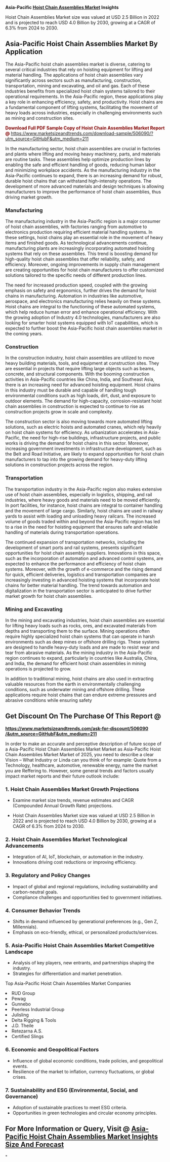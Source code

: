 <p><strong>Asia-Pacific&nbsp;<a href=""https://www.marketsizeandtrends.com/download-sample/506090/&amp;utm_source=GitHubF&amp;utm_medium=211"">Hoist Chain Assemblies Market</a> Insights</strong></p><p>Hoist Chain Assemblies Market size was valued at USD 2.5 Billion in 2022 and is projected to reach USD 4.0 Billion by 2030, growing at a CAGR of 6.3% from 2024 to 2030.</p><p><h2>Asia-Pacific Hoist Chain Assemblies Market By Application</h2><p>The Asia-Pacific hoist chain assemblies market is diverse, catering to several critical industries that rely on hoisting equipment for lifting and material handling. The applications of hoist chain assemblies vary significantly across sectors such as manufacturing, construction, transportation, mining and excavating, and oil and gas. Each of these industries benefits from specialized hoist chain systems tailored to their operational requirements. In the Asia-Pacific region, these applications play a key role in enhancing efficiency, safety, and productivity. Hoist chains are a fundamental component of lifting systems, facilitating the movement of heavy loads across industries, especially in challenging environments such as mining and construction sites.</p><p><p><strong><span style="color: #800000;">Download Full PDF Sample Copy of Hoist Chain Assemblies Market Report @</span>&nbsp;</strong><a href="https://www.marketsizeandtrends.com/download-sample/506090/?utm_source=GitHubF&amp;utm_medium=211" target="_blank">https://www.marketsizeandtrends.com/download-sample/506090/?utm_source=GitHubF&amp;utm_medium=211</a></p></p><p>In the manufacturing sector, hoist chain assemblies are crucial in factories and plants where lifting and moving heavy machinery, parts, and materials are routine tasks. These assemblies help optimize production lines by enabling the safe and efficient handling of goods, reducing human labor and minimizing workplace accidents. As the manufacturing industry in the Asia-Pacific continues to expand, there is an increasing demand for robust, durable hoist chains that can withstand high-intensity operations. The development of more advanced materials and design techniques is allowing manufacturers to improve the performance of hoist chain assemblies, thus driving market growth.</p><h3>Manufacturing</h3><p>The manufacturing industry in the Asia-Pacific region is a major consumer of hoist chain assemblies, with factories ranging from automotive to electronics production requiring efficient material handling systems. In these settings, hoist chains play an essential role in the movement of heavy items and finished goods. As technological advancements continue, manufacturing plants are increasingly incorporating automated hoisting systems that rely on these assemblies. This trend is boosting demand for high-quality hoist chain assemblies that offer reliability, safety, and efficiency. Moreover, ongoing improvements in supply chain management are creating opportunities for hoist chain manufacturers to offer customized solutions tailored to the specific needs of different production lines.</p><p>The need for increased production speed, coupled with the growing emphasis on safety and ergonomics, further drives the demand for hoist chains in manufacturing. Automation in industries like automotive, aerospace, and electronics manufacturing relies heavily on these systems. Hoist chains are integral to the functioning of these automated systems, which help reduce human error and enhance operational efficiency. With the growing adoption of Industry 4.0 technologies, manufacturers are also looking for smarter hoist systems equipped with IoT capabilities, which is expected to further boost the Asia-Pacific hoist chain assemblies market in the coming years.</p><h3>Construction</h3><p>In the construction industry, hoist chain assemblies are utilized to move heavy building materials, tools, and equipment at construction sites. They are essential in projects that require lifting large objects such as beams, concrete, and structural components. With the booming construction activities in Asia-Pacific countries like China, India, and Southeast Asia, there is an increasing need for advanced hoisting equipment. Hoist chains in this industry must be durable and capable of handling tough environmental conditions such as high loads, dirt, dust, and exposure to outdoor elements. The demand for high-capacity, corrosion-resistant hoist chain assemblies in construction is expected to continue to rise as construction projects grow in scale and complexity.</p><p>The construction sector is also moving towards more automated lifting solutions, such as electric hoists and automated cranes, which rely heavily on hoist chain systems for efficiency. As urbanization accelerates in Asia-Pacific, the need for high-rise buildings, infrastructure projects, and public works is driving the demand for hoist chains in this sector. Moreover, increasing government investments in infrastructure development, such as the Belt and Road Initiative, are likely to expand opportunities for hoist chain manufacturers to tap into the growing demand for heavy-duty lifting solutions in construction projects across the region.</p><h3>Transportation</h3><p>The transportation industry in the Asia-Pacific region also makes extensive use of hoist chain assemblies, especially in logistics, shipping, and rail industries, where heavy goods and materials need to be moved efficiently. In port facilities, for instance, hoist chains are integral to container handling and the movement of large cargo. Similarly, hoist chains are used in railway yards to assist with loading and unloading heavy railcars. The increased volume of goods traded within and beyond the Asia-Pacific region has led to a rise in the need for hoisting equipment that ensures safe and reliable handling of materials during transportation operations.</p><p>The continued expansion of transportation networks, including the development of smart ports and rail systems, presents significant opportunities for hoist chain assembly suppliers. Innovations in this space, such as the incorporation of automation and advanced control systems, are expected to enhance the performance and efficiency of hoist chain systems. Moreover, with the growth of e-commerce and the rising demand for quick, efficient deliveries, logistics and transportation companies are increasingly investing in advanced hoisting systems that incorporate hoist chains for better material handling. The trend towards automation and digitalization in the transportation sector is anticipated to drive further market growth for hoist chain assemblies.</p><h3>Mining and Excavating</h3><p>In the mining and excavating industries, hoist chain assemblies are essential for lifting heavy loads such as rocks, ores, and excavated materials from depths and transporting them to the surface. Mining operations often require highly specialized hoist chain systems that can operate in harsh environments such as deep mines or offshore drilling rigs. These systems are designed to handle heavy-duty loads and are made to resist wear and tear from abrasive materials. As the mining industry in the Asia-Pacific region continues to expand, particularly in countries like Australia, China, and India, the demand for efficient hoist chain assemblies in mining operations is projected to grow.</p><p>In addition to traditional mining, hoist chains are also used in extracting valuable resources from the earth in environmentally challenging conditions, such as underwater mining and offshore drilling. These applications require hoist chains that can endure extreme pressures and abrasive conditions while ensuring safety</p><h2><strong>Get Discount On The Purchase Of This Report @&nbsp;</strong></h2><p><strong><a href=""https://www.marketsizeandtrends.com/ask-for-discount/506090/&amp;utm_source=GitHubF&amp;utm_medium=211"" target=""_blank"">https://www.marketsizeandtrends.com/ask-for-discount/506090<br />/&amp;utm_source=GitHubF&amp;utm_medium=211</a></strong></p><p>In order to make an accurate and perceptive description of future scope of a Asia-Pacific&nbsp;Hoist Chain Assemblies Market Market as Asia-Pacific&nbsp;Hoist Chain Assemblies Market Market of 2025, you need to describe a clear Vision &ndash; What Industry or Linda can you think of for example: Quote from a Technology, healthcare, automotive, renewable energy, name the market you are Reffering to. However, some general trends and factors usually impact market reports and their future outlook include:</p><h3>1.&nbsp;<strong>Hoist Chain Assemblies Market Growth Projections</strong></h3><ul><li>Examine market size trends, revenue estimates and CAGR (Compounded Annual Growth Rate) projections.</li><li><p>Hoist Chain Assemblies Market size was valued at USD 2.5 Billion in 2022 and is projected to reach USD 4.0 Billion by 2030, growing at a CAGR of 6.3% from 2024 to 2030.</p></li></ul><h3>2.&nbsp;<strong>Hoist Chain Assemblies Market Technological Advancements</strong></h3><ul><li>Integration of AI, IoT, blockchain, or automation in the industry.</li><li>Innovations driving cost reductions or improving efficiency.</li></ul><h3>3.&nbsp;<strong>Regulatory and Policy Changes</strong></h3><ul><li>Impact of global and regional regulations, including sustainability and carbon-neutral goals.</li><li>Compliance challenges and opportunities tied to government initiatives.</li></ul><h3>4.&nbsp;<strong>Consumer Behavior Trends</strong></h3><ul><li>Shifts in demand influenced by generational preferences (e.g., Gen Z, Millennials).</li><li>Emphasis on eco-friendly, ethical, or personalized products/services.</li></ul><h3>5.&nbsp;<strong>Asia-Pacific Hoist Chain Assemblies Market Competitive Landscape</strong></h3><ul><li>Analysis of key players, new entrants, and partnerships shaping the industry.</li><li>Strategies for differentiation and market penetration.</li></ul><p data-pm-slice=""1 1 []"">Top Asia-Pacific Hoist Chain Assemblies Market Companies</p><div data-test-id=""""><p><li>RUD Group</li><li> Pewag</li><li> Gunnebo</li><li> Peerless Industrial Group</li><li> Julisling</li><li> Delta Rigging & Tools</li><li> J.D. Theile</li><li> Retezarna A.S.</li><li> Certified Slings</li></p></div><h3>6.&nbsp;<strong>Economic and Geopolitical Factors</strong></h3><ul><li>Influence of global economic conditions, trade policies, and geopolitical events.</li><li>Resilience of the market to inflation, currency fluctuations, or global crises.</li></ul><h3>7.&nbsp;<strong>Sustainability and ESG (Environmental, Social, and Governance)</strong></h3><ul><li>Adoption of sustainable practices to meet ESG criteria.</li><li>Opportunities in green technologies and circular economy principles.</li></ul><h2><strong>For More Information or Query, Visit @&nbsp;</strong><a href=""https://www.verifiedmarketreports.com/product/hoist-chain-assemblies-market/"" target=""_blank"">Asia-Pacific Hoist Chain Assemblies Market Insights Size And Forecast</a></h2>"
